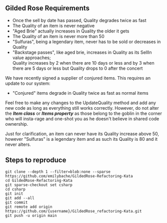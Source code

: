 ## Gilded Rose Requirements

- Once the sell by date has passed, Quality degrades twice as fast
- The Quality of an item is never negative
- "Aged Brie" actually increases in Quality the older it gets
- The Quality of an item is never more than 50
- "Sulfuras", being a legendary item, never has to be sold or decreases in Quality
- "Backstage passes", like aged brie, increases in Quality as its SellIn value approaches;<br>
Quality increases by 2 when there are 10 days or less and by 3 when there are 5 days or less but Quality drops to 0 after the concert

We have recently signed a supplier of conjured items. This requires an update to our system:

- "Conjured" items degrade in Quality twice as fast as normal items

Feel free to make any changes to the UpdateQuality method and add any new code as long as everything
still works correctly. However, do not alter the ***Item class*** or ***Items property*** as those belong to the
goblin in the corner who will insta-rage and one-shot you as he doesn't believe in shared code
ownership.

Just for clarification, an item can never have its Quality increase above 50, however "Sulfuras" is a
legendary item and as such its Quality is 80 and it never alters.

## Steps to reproduce

```
git clone --depth 1 --filter=blob:none --sparse https://github.com/emilybache/GildedRose-Refactoring-Kata
cd GildedRose-Refactoring-Kata
git sparse-checkout set csharp
cd csharp
git init
git add --all
git commit
git remote add origin https://github.com/{username}/GildedRose_refactoring-Kata.git
git push -u origin main
```
